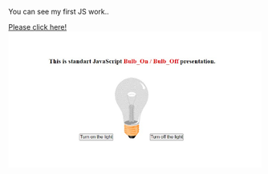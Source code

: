 You can see my first JS work..

[Please click here!](https://yusufgozukara.github.io/bulb_on_off/)
![image](https://github.com/yusufgozukara/bulb_on_off/blob/master/bulb_presentation.jpg)
